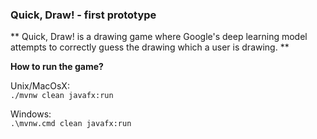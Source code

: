 ### Quick, Draw! - first prototype

** Quick, Draw! is a drawing game where Google's deep learning model attempts to correctly guess the drawing which a user is drawing. **

**How to run the game?**

Unix/MacOsX:  
`./mvnw clean javafx:run`

Windows:  
`.\mvnw.cmd clean javafx:run`


